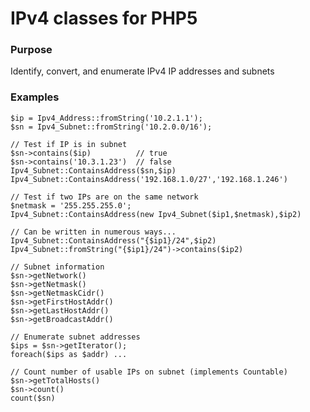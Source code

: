 # IPv4 classes for PHP5

### Purpose

Identify, convert, and enumerate IPv4 IP addresses and subnets

### Examples

    $ip = Ipv4_Address::fromString('10.2.1.1');
    $sn = Ipv4_Subnet::fromString('10.2.0.0/16');

    // Test if IP is in subnet
    $sn->contains($ip)          // true
    $sn->contains('10.3.1.23')  // false
    Ipv4_Subnet::ContainsAddress($sn,$ip)
    Ipv4_Subnet::ContainsAddress('192.168.1.0/27','192.168.1.246')

    // Test if two IPs are on the same network
    $netmask = '255.255.255.0';
    Ipv4_Subnet::ContainsAddress(new Ipv4_Subnet($ip1,$netmask),$ip2)

    // Can be written in numerous ways...
    Ipv4_Subnet::ContainsAddress("{$ip1}/24",$ip2)
    Ipv4_Subnet::fromString("{$ip1}/24")->contains($ip2)

    // Subnet information
    $sn->getNetwork()
    $sn->getNetmask()
    $sn->getNetmaskCidr()
    $sn->getFirstHostAddr()
    $sn->getLastHostAddr()
    $sn->getBroadcastAddr()

    // Enumerate subnet addresses
    $ips = $sn->getIterator();
    foreach($ips as $addr) ...

    // Count number of usable IPs on subnet (implements Countable)
    $sn->getTotalHosts()
    $sn->count()
    count($sn)
